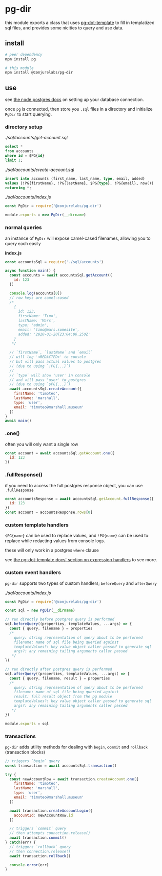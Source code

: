 # pg-dir

this module exports a class that uses [pg-dot-template](https://github.com/ConjureLabs/pg-dot-template/) to fill in templatized sql files, and provides some nicities to query and use data.

## install

```sh
# peer dependency
npm install pg

# this module
npm install @conjurelabs/pg-dir
```

## use

see [the node postgres docs](https://node-postgres.com/) on setting up your database connection.

once `pg` is connected, then store you `.sql` files in a directory and initialize `PgDir` to start querying.

### directory setup

_./sql/accounts/get-account.sql_
```sql
select *
from accounts
where id = $PG{id}
limit 1;
```

_./sql/accounts/create-account.sql_
```sql
insert into accounts (first_name, last_name, type, email, added)
values (!PG{firstName}, !PG{lastName}, $PG{type}, !PG{email}, now())
returning *;
```

_./sql/accounts/index.js_
```js
const PgDir = require('@conjurelabs/pg-dir')

module.exports = new PgDir(__dirname)
````

### normal queries

an instance of `PgDir` will expose camel-cased filenames, allowing you to query each easily

__index.js__
```js
const accountsSql = require('./sql/accounts')

async function main() {
  const accounts = await accountsSql.getAccount({
    id: 123
  })

  console.log(accounts[0])
  // row keys are camel-cased
  /*
    {
      id: 123,
      firstName: 'Timo',
      lastName: 'Mars',
      type: 'admin',
      email: 'timo@mars.somesite',
      added: '2020-01-20T23:04:00.250Z'
    }
   */
  
  // `firstName`, `lastName` and `email`
  // will log '<REDACTED>' to console
  // but will pass actual values to postgres
  // (due to using `!PG{...}`)
  //
  // `type` will show 'user' in console
  // and will pass 'user' to postgres
  // (due to using `$PG{...}`)
  await accountsSql.createAccount({
    firstName: 'timoteo',
    lastName: 'marshall',
    type: 'user',
    email: 'timoteo@marshall.museum'
  })
}
await main()
````

### .one()

often you will only want a single row

```js
const account = await accountsSql.getAccount.one({
  id: 123
})
```

### .fullResponse()

if you need to access the full postgres response object, you can use `.fullResponse`

```js
const accountsResponse = await accountsSql.getAccount.fullResponse({
  id: 123
})
const account = accountsResponse.rows[0]
```

### custom template handlers

`$PG{name}` can be used to replace values, and `!PG{name}` can be used to replace while redacting values from console logs.

these will only work in a postgres `where` clause

see [the pg-dot-template docs' section on expression handlers](https://github.com/ConjureLabs/pg-dot-template#postgres-expression-handlers) to see more.

### custom event handlers

`pg-dir` supports two types of custom handlers; `beforeQuery` and `afterQuery`

_./sql/accounts/index.js_
```js
const PgDir = require('@conjurelabs/pg-dir')

const sql = new PgDir(__dirname)

// run directly before postgres query is performed
sql.beforeQuery((properties, templateValues, ...args) => {
  const { query, filename } = properties
  /*
    query: string representation of query about to be performed
    filename: name of sql file being queried against
    templateValues?: key value object caller passed to generate sql
    args?: any remaining tailing arguments caller passed
   */
})

// run directly after postgres query is performed
sql.afterQuery((properties, templateValues, ...args) => {
  const { query, filename, result } = properties
  /*
    query: string representation of query about to be performed
    filename: name of sql file being queried against
    result: full result object from the pg module
    templateValues?: key value object caller passed to generate sql
    args?: any remaining tailing arguments caller passed
   */
})

module.exports = sql
```

### transactions

`pg-dir` adds utility methods for dealing with `begin`, `commit` and `rollback` (transaction blocks)

```js
// triggers `begin` query
const transaction = await accountsSql.transaction()

try {
  const newAccountRow = await transaction.createAccount.one({
    firstName: 'timoteo',
    lastName: 'marshall',
    type: 'user',
    email: 'timoteo@marshall.museum'
  })

  await transaction.createAccountLogin({
    accountId: newAccountRow.id
  })

  // triggers `commit` query
  // then attempts connection.release()
  await transaction.commit()
} catch(err) {
  // triggers `rollback` query
  // then connection.release()
  await transaction.rollback()

  console.error(err)
}
```
